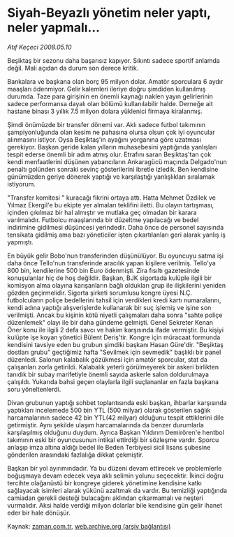 # Siyah-Beyazlı yönetim neler yaptı, neler yapmalı...

*Atıf Keçeci 2008.05.10*

<tr><td class="metin" colspan="2" style="padding-top: 20px; padding-left: 5px; padding-right: 10px;">Beşiktaş bir sezonu daha başarısız kapıyor. Sıkıntı sadece sportif anlamda değil. Mali açıdan da durum son derece kritik.</td></tr><tr><td class="metin" colspan="2" style="padding-top: 20px; padding-left: 5px; padding-right: 10px;"><p>Bankalara ve başkana olan borç 95 milyon dolar. Amatör sporculara 6 aydır maaşları ödenmiyor. Gelir kalemleri ileriye doğru şimdiden kullanılmış durumda. Taze para girişinin en önemli kaynağı naklen yayın gelirlerinin sadece performansa dayalı olan bölümü kullanılabilir halde. Derneğe ait hastane binası 3 yıllık 7.5 milyon dolara yüklenici firmaya kiralanmış.
<p>Şimdi önümüzde bir transfer dönemi var. Aklı sadece futbol takımının şampiyonluğunda olan kesim ne pahasına olursa olsun çok iyi oyuncular alınmasını istiyor. Oysa Beşiktaş'ın ayağını yorganına göre uzatması gerekiyor. Başkan geride kalan yılların muhasebesini yaptığında yanlışları tespit ederse önemli bir adım atmış olur. Etrafını saran Beşiktaş'tan çok kendi menfaatlerini düşünen yabancıların Ankaragücü maçında Delgado'nun penaltı golünden sonraki sevinç gösterilerini ibretle izledik. Ben kendisine günümüzden geriye dönerek yaptığı ve karşılaştığı yanlışlıkları sıralamak istiyorum.
<p>"Transfer komitesi " kuracağı fikrini ortaya attı. Hatta Mehmet Özdilek ve Yılmaz Ekergil'e bu ekipte yer almaları teklifini iletti. Bu olayın tartışması, içinden çıkılmaz bir hal almıştır ve mutlaka geç olmadan bir karara varılmalıdır. Futbolcu maaşlarında bir düzeltme yapılacağı ve bedel indirimine gidilmesi düşüncesi yerindedir. Daha önce de personel sayısında tensikata gidilmiş ama bazı yöneticiler işten çıkartılanları geri alarak yanlış iş yapmıştı. 
<p>En büyük gelir Bobo'nun transferinden düşünülüyor. Bu oyuncuyu satma işi daha önce Tello'nun transferinde aracılık yapan kişilere verilmiş. Tello'ya 800 bin, kendilerine 500 bin Euro ödenmişti. Zira fısıltı gazetesinde konuşulanlar hiç de hoş değildir. Başkan, BJK sigortada kulüple ilgili bir komisyon alma olayına karışanların bağlı oldukları grup ile ilişkilerini yeniden gözden geçirmelidir. Sigorta şirketi sorumlusu kongre üyesi N.Ç. futbolcuların poliçe bedellerini tahsil için verdikleri kredi kartı numaralarını, kendi adına yaptığı alışverişlerde kullanarak bir suç işlemiş ve işine son verilmişti. Ancak bu kişinin kötü niyetli çalışmaları daha sonra "sahte poliçe düzenlemek" olayı ile bir daha gündeme gelmişti. Genel Sekreter Kenan Öner konu ile ilgili 2 defa savcı ve hakim karşısında ifade vermiştir. Bu kişiyi kulüpte işe koyan yönetici Bülent Deriş'tir. Kongre için müracaat formunda kendisini tavsiye eden bu grubun şimdiki başkanı Hasan Güre'dir. "Beşiktaş dostları grubu" geçtiğimiz hafta "Sevilmek için sevmedik" başlıklı bir panel düzenledi. Salonun kalabalık gözükmesi için amatör sporcular, stat da çalışanları zorla getirildi. Kalabalık yeterli görülmeyerek bir askeri birlikten tanıdık bir subay marifetiyle önemli sayıda askerle salon doldurulmaya çalışıldı. Yukarıda bahsi geçen olaylarla ilgili suçlananlar en fazla başkana soru yöneltenlerdi. 
<p>Divan grubunun yaptığı sohbet toplantısında eski başkan, ihbarlar karşısında yaptıkları incelemede 500 bin YTL (500 milyar) olarak gösterilen sağlık harcamalarının sadece 42 bin YTL(42 milyar) olduğunu tespit ettiklerini dile getirmiştir. Aynı şekilde ulaşım harcamalarında da benzer durumlarla karşılaşılmış olduğunu duydum. Ayrıca Başkan Yıldırım Demirören'e hentbol takımının eski bir oyuncusunun intikal ettirdiği bir sözleşme vardır. Sporcu anlaşıp imza altına aldığı bedel ile Beden Terbiyesi sicil lisans şubesine gönderilen arasındaki fazlalığa dikkat çekmiştir.
<p>Başkan bir yol ayırımındadır. Ya bu düzeni devam ettirecek ve problemlerle boğuşmaya devam edecek veya aklı selimin yolunu seçecektir. İkinci doğru tercihte olağanüstü bir kongreye giderek yönetimine kendisine katkı sağlayacak isimleri alarak yükünü azaltmak da vardır. Bu temizliği yaptığında camiadan gerekli desteği bulacağını aklından çıkarmamalı ve neşteri vurmalıdır. Aksi halde verdiği milyon dolarlar bile kendisine gün gelir ihanet eder bir hale dönüşür. <br/></p></p></p></p></p></p></td></tr>

Kaynak: [zaman.com.tr](http://zaman.com.tr/yazar.do?yazino=687476), [web.archive.org (arşiv bağlantısı)](http://web.archive.org/web/20080512081050/http://www.zaman.com.tr:80/yazar.do?yazino=687476)
